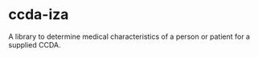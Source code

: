 ccda-iza
========

A library to determine medical characteristics of a person or patient for a supplied CCDA.